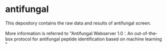 # antifungal

This depository contains the raw data and results of antifungal screen.

More information is referred to "Antifungal Webserver 1.0：An out-of-the-box protocol for antifungal peptide identification based on machine learning "
